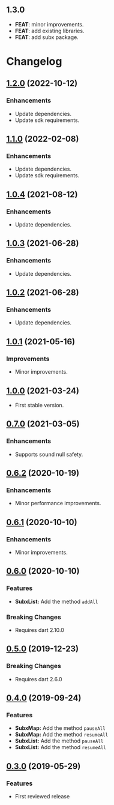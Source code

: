 ## 1.3.0

 - **FEAT**: minor improvements.
 - **FEAT**: add existing libraries.
 - **FEAT**: add subx package.

# Changelog

## [1.2.0](https://github.com/tyrcord/subx/releases/tag/1.2.0) (2022-10-12)

### Enhancements

- Update dependencies.
- Update sdk requirements.

## [1.1.0](https://github.com/tyrcord/subx/releases/tag/1.1.0) (2022-02-08)

### Enhancements

- Update dependencies.
- Update sdk requirements.

## [1.0.4](https://github.com/tyrcord/subx/releases/tag/1.0.4) (2021-08-12)

### Enhancements

- Update dependencies.

## [1.0.3](https://github.com/tyrcord/subx/releases/tag/1.0.3) (2021-06-28)

### Enhancements

- Update dependencies.

## [1.0.2](https://github.com/tyrcord/subx/releases/tag/1.0.2) (2021-06-28)

### Enhancements

- Update dependencies.

## [1.0.1](https://github.com/tyrcord/subx/releases/tag/1.0.1) (2021-05-16)

### Improvements

- Minor improvements.

## [1.0.0](https://github.com/tyrcord/subx/releases/tag/1.0.0) (2021-03-24)

- First stable version.

## [0.7.0](https://github.com/tyrcord/subx/releases/tag/0.7.0) (2021-03-05)

### Enhancements

- Supports sound null safety.

## [0.6.2](https://github.com/tyrcord/subx/releases/tag/0.6.2) (2020-10-19)

### Enhancements

- Minor performance improvements.

## [0.6.1](https://github.com/tyrcord/subx/releases/tag/0.6.1) (2020-10-10)

### Enhancements

- Minor improvements.

## [0.6.0](https://github.com/tyrcord/subx/releases/tag/0.6.0) (2020-10-10)

### Features

- **SubxList:** Add the method `addAll`

### Breaking Changes

- Requires dart 2.10.0

## [0.5.0](https://github.com/tyrcord/subx/releases/tag/v0.5.0) (2019-12-23)

### Breaking Changes

- Requires dart 2.6.0

## [0.4.0](https://github.com/tyrcord/subx/releases/tag/v0.4.0) (2019-09-24)

### Features

- **SubxMap:** Add the method `pauseAll`
- **SubxMap:** Add the method `resumeAll`
- **SubxList:** Add the method `pauseAll`
- **SubxList:** Add the method `resumeAll`

## [0.3.0](https://github.com/tyrcord/subx/releases/tag/v0.3.0) (2019-05-29)

### Features

- First reviewed release
